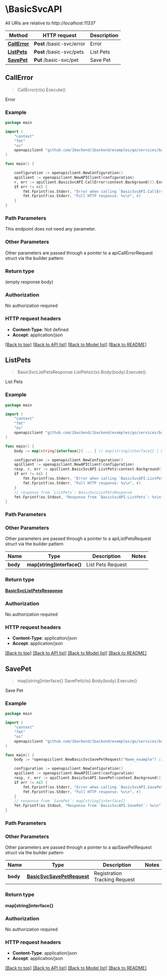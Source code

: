# \BasicSvcAPI

All URIs are relative to *http://localhost:11337*

Method | HTTP request | Description
------------- | ------------- | -------------
[**CallError**](BasicSvcAPI.md#CallError) | **Post** /basic-svc/error | Error
[**ListPets**](BasicSvcAPI.md#ListPets) | **Post** /basic-svc/pets | List Pets
[**SavePet**](BasicSvcAPI.md#SavePet) | **Put** /basic-svc/pet | Save Pet



## CallError

> CallError(ctx).Execute()

Error



### Example

```go
package main

import (
	"context"
	"fmt"
	"os"
	openapiclient "github.com/1backend/1backend/examples/go/services/basic/client"
)

func main() {

	configuration := openapiclient.NewConfiguration()
	apiClient := openapiclient.NewAPIClient(configuration)
	r, err := apiClient.BasicSvcAPI.CallError(context.Background()).Execute()
	if err != nil {
		fmt.Fprintf(os.Stderr, "Error when calling `BasicSvcAPI.CallError``: %v\n", err)
		fmt.Fprintf(os.Stderr, "Full HTTP response: %v\n", r)
	}
}
```

### Path Parameters

This endpoint does not need any parameter.

### Other Parameters

Other parameters are passed through a pointer to a apiCallErrorRequest struct via the builder pattern


### Return type

 (empty response body)

### Authorization

No authorization required

### HTTP request headers

- **Content-Type**: Not defined
- **Accept**: application/json

[[Back to top]](#) [[Back to API list]](../README.md#documentation-for-api-endpoints)
[[Back to Model list]](../README.md#documentation-for-models)
[[Back to README]](../README.md)


## ListPets

> BasicSvcListPetsResponse ListPets(ctx).Body(body).Execute()

List Pets



### Example

```go
package main

import (
	"context"
	"fmt"
	"os"
	openapiclient "github.com/1backend/1backend/examples/go/services/basic/client"
)

func main() {
	body := map[string]interface{}{ ... } // map[string]interface{} | List Pets Request (optional)

	configuration := openapiclient.NewConfiguration()
	apiClient := openapiclient.NewAPIClient(configuration)
	resp, r, err := apiClient.BasicSvcAPI.ListPets(context.Background()).Body(body).Execute()
	if err != nil {
		fmt.Fprintf(os.Stderr, "Error when calling `BasicSvcAPI.ListPets``: %v\n", err)
		fmt.Fprintf(os.Stderr, "Full HTTP response: %v\n", r)
	}
	// response from `ListPets`: BasicSvcListPetsResponse
	fmt.Fprintf(os.Stdout, "Response from `BasicSvcAPI.ListPets`: %v\n", resp)
}
```

### Path Parameters



### Other Parameters

Other parameters are passed through a pointer to a apiListPetsRequest struct via the builder pattern


Name | Type | Description  | Notes
------------- | ------------- | ------------- | -------------
 **body** | **map[string]interface{}** | List Pets Request | 

### Return type

[**BasicSvcListPetsResponse**](BasicSvcListPetsResponse.md)

### Authorization

No authorization required

### HTTP request headers

- **Content-Type**: application/json
- **Accept**: application/json

[[Back to top]](#) [[Back to API list]](../README.md#documentation-for-api-endpoints)
[[Back to Model list]](../README.md#documentation-for-models)
[[Back to README]](../README.md)


## SavePet

> map[string]interface{} SavePet(ctx).Body(body).Execute()

Save Pet



### Example

```go
package main

import (
	"context"
	"fmt"
	"os"
	openapiclient "github.com/1backend/1backend/examples/go/services/basic/client"
)

func main() {
	body := *openapiclient.NewBasicSvcSavePetRequest("Name_example") // BasicSvcSavePetRequest | Registration Tracking Request

	configuration := openapiclient.NewConfiguration()
	apiClient := openapiclient.NewAPIClient(configuration)
	resp, r, err := apiClient.BasicSvcAPI.SavePet(context.Background()).Body(body).Execute()
	if err != nil {
		fmt.Fprintf(os.Stderr, "Error when calling `BasicSvcAPI.SavePet``: %v\n", err)
		fmt.Fprintf(os.Stderr, "Full HTTP response: %v\n", r)
	}
	// response from `SavePet`: map[string]interface{}
	fmt.Fprintf(os.Stdout, "Response from `BasicSvcAPI.SavePet`: %v\n", resp)
}
```

### Path Parameters



### Other Parameters

Other parameters are passed through a pointer to a apiSavePetRequest struct via the builder pattern


Name | Type | Description  | Notes
------------- | ------------- | ------------- | -------------
 **body** | [**BasicSvcSavePetRequest**](BasicSvcSavePetRequest.md) | Registration Tracking Request | 

### Return type

**map[string]interface{}**

### Authorization

No authorization required

### HTTP request headers

- **Content-Type**: application/json
- **Accept**: application/json

[[Back to top]](#) [[Back to API list]](../README.md#documentation-for-api-endpoints)
[[Back to Model list]](../README.md#documentation-for-models)
[[Back to README]](../README.md)

